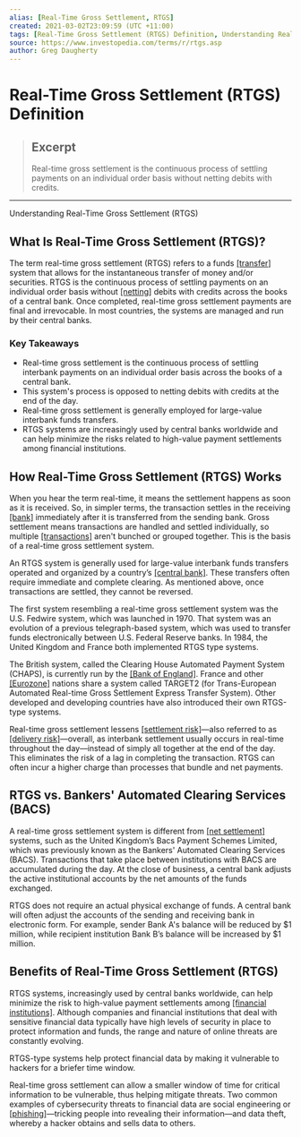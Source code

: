 ```yaml
---
alias: [Real-Time Gross Settlement, RTGS]
created: 2021-03-02T23:09:59 (UTC +11:00)
tags: [Real-Time Gross Settlement (RTGS) Definition, Understanding Real-Time Gross Settlement (RTGS)]
source: https://www.investopedia.com/terms/r/rtgs.asp
author: Greg Daugherty
---
```


# Real-Time Gross Settlement (RTGS) Definition

> ## Excerpt
> Real-time gross settlement is the continuous process of settling payments on an individual order basis without netting debits with credits.

---

Understanding Real-Time Gross Settlement (RTGS)
## What Is Real-Time Gross Settlement (RTGS)?

The term real-time gross settlement (RTGS) refers to a funds [[transfer]](https://www.investopedia.com/terms/t/transfer.asp) system that allows for the instantaneous transfer of money and/or securities. RTGS is the continuous process of settling payments on an individual order basis without [[netting]](https://www.investopedia.com/terms/n/netting.asp) debits with credits across the books of a central bank. Once completed, real-time gross settlement payments are final and irrevocable. In most countries, the systems are managed and run by their central banks.

### Key Takeaways

-   Real-time gross settlement is the continuous process of settling interbank payments on an individual order basis across the books of a central bank.
-   This system's process is opposed to netting debits with credits at the end of the day.
-   Real-time gross settlement is generally employed for large-value interbank funds transfers.
-   RTGS systems are increasingly used by central banks worldwide and can help minimize the risks related to high-value payment settlements among financial institutions.

## How Real-Time Gross Settlement (RTGS) Works

When you hear the term real-time, it means the settlement happens as soon as it is received. So, in simpler terms, the transaction settles in the receiving [[bank]](https://www.investopedia.com/terms/b/bank.asp) immediately after it is transferred from the sending bank. Gross settlement means transactions are handled and settled individually, so multiple [[transactions]](https://www.investopedia.com/terms/t/transaction.asp) aren't bunched or grouped together. This is the basis of a real-time gross settlement system.

An RTGS system is generally used for large-value interbank funds transfers operated and organized by a country’s [[central bank]](https://www.investopedia.com/terms/c/centralbank.asp). These transfers often require immediate and complete clearing. As mentioned above, once transactions are settled, they cannot be reversed.

The first system resembling a real-time gross settlement system was the U.S. Fedwire system, which was launched in 1970. That system was an evolution of a previous telegraph-based system, which was used to transfer funds electronically between U.S. Federal Reserve banks. In 1984, the United Kingdom and France both implemented RTGS type systems.

The British system, called the Clearing House Automated Payment System (CHAPS), is currently run by the [[Bank of England]](https://www.investopedia.com/terms/b/boe.asp). France and other [[Eurozone]](https://www.investopedia.com/terms/e/eurozone.asp) nations share a system called TARGET2 (for Trans-European Automated Real-time Gross Settlement Express Transfer System). Other developed and developing countries have also introduced their own RTGS-type systems.

Real-time gross settlement lessens [[settlement risk]](https://www.investopedia.com/terms/s/settlementrisk.asp)—also referred to as [[delivery risk]](https://www.investopedia.com/terms/d/delivery-risk.asp)—overall, as interbank settlement usually occurs in real-time throughout the day—instead of simply all together at the end of the day. This eliminates the risk of a lag in completing the transaction. RTGS can often incur a higher charge than processes that bundle and net payments.

## RTGS vs. Bankers' Automated Clearing Services (BACS)

A real-time gross settlement system is different from [[net settlement]](https://www.investopedia.com/terms/n/net-settlement.asp) systems, such as the United Kingdom’s Bacs Payment Schemes Limited, which was previously known as the Bankers' Automated Clearing Services (BACS). Transactions that take place between institutions with BACS are accumulated during the day. At the close of business, a central bank adjusts the active institutional accounts by the net amounts of the funds exchanged.

RTGS does not require an actual physical exchange of funds. A central bank will often adjust the accounts of the sending and receiving bank in electronic form. For example, sender Bank A's balance will be reduced by $1 million, while recipient institution Bank B’s balance will be increased by $1 million.

## Benefits of Real-Time Gross Settlement (RTGS)

RTGS systems, increasingly used by central banks worldwide, can help minimize the risk to high-value payment settlements among [[financial institutions]](https://www.investopedia.com/terms/f/financialinstitution.asp). Although companies and financial institutions that deal with sensitive financial data typically have high levels of security in place to protect information and funds, the range and nature of online threats are constantly evolving.

RTGS-type systems help protect financial data by making it vulnerable to hackers for a briefer time window.

Real-time gross settlement can allow a smaller window of time for critical information to be vulnerable, thus helping mitigate threats. Two common examples of cybersecurity threats to financial data are social engineering or [[phishing]](https://www.investopedia.com/terms/p/phishing.asp)—tricking people into revealing their information—and data theft, whereby a hacker obtains and sells data to others.

